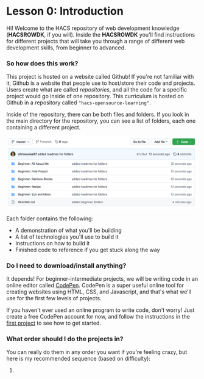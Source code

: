 # Lesson 0: Introduction
Hi! Welcome to the HACS repository of web development knowledge (**HACSROWDK**, if you will). Inside the **HACSROWDK** you'll find instructions for different projects that will take you through a range of different web development skills, from beginner to advanced.

### So how does this work?

This project is hosted on a website called Github! If you're not familiar with it, Github is a website that people use to host/store their code and projects. Users create what are called *repositories*, and all the code for a specific project would go inside of one repository. This curriculum is hosted on Github in a repository called `"hacs-opensource-learning"`.

Inside of the repository, there can be both files and folders. If you look in the main directory for the repository, you can see a list of folders, each one containing a different project. 

![folders](/media/folders.png)

Each folder contains the following:

- A demonstration of what you'll be building
- A list of technologies you'll use to build it
- Instructions on how to build it
- Finished code to reference if you get stuck along the way

### Do I need to download/install anything?

It depends! For beginner-intermediate projects, we will be writing code in an online editor called [CodePen](https://codepen.io). CodePen is a super useful online tool for creating websites using HTML, CSS, and Javascript, and that's what we'll use for the first few levels of projects. 

If you haven't ever used an online program to write code, don't worry! Just create a free CodePen account for now, and follow the instructions in the [first project](https://github.com/chrisnunes57/hacs-opensource-learning/tree/master/Beginner:%20First%20Project) to see how to get started.

### What order should I do the projects in?

You can really do them in any order you want if you're feeling crazy, but here is my recommended sequence (based on difficulty):

1. 

